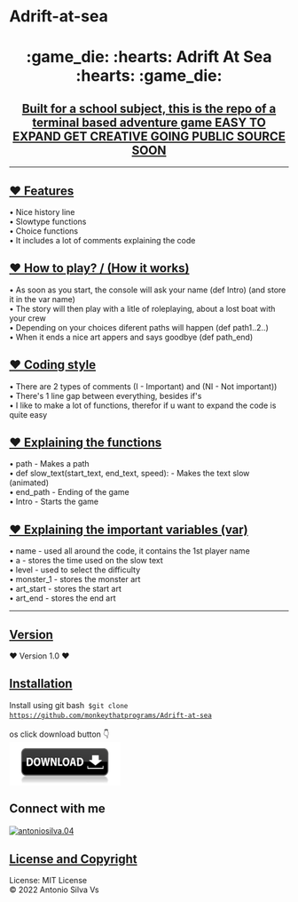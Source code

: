 # Adrift-at-sea
<h1 align="center"><b>:game_die:	:hearts: Adrift At Sea :hearts: :game_die:	<br>
 </b></h1>
<h2 align="center"><u><b>Built for a school subject, this is the repo of a terminal based adventure game  EASY TO EXPAND GET CREATIVE GOING PUBLIC SOURCE SOON </u></b></h3>


----------------------------

  <p>
    <h2><u><b> ♥️ Features </u></b> </h2>
    &bull; Nice history line <br>
    &bull; Slowtype functions <br>
    &bull; Choice functions <br>
    &bull; It includes a lot of comments explaining the code <br>
 </p>
 
 <p>
   <h2><u><b> ♥️ How to play? / (How it works) </b></u></h3> 
   &bull; As soon as you start, the console will ask your name (def Intro) (and store it in the var name) <br>
   &bull; The story will then play with a litle of roleplaying, about a lost boat with your crew <br>
   &bull; Depending on your choices diferent paths will happen (def path1..2..) <br>
   &bull; When it ends a nice art appers and says goodbye (def path_end) <br>
   

  </p>
  
   <p>
   <h2><u><b> ♥️ Coding style </b></u></h3> 
   &bull; There are 2 types of comments (I - Important) and (NI - Not important)) <br>
   &bull; There's 1 line gap between everything, besides if's <br>
   &bull; I like to make a lot of functions, therefor if u want to expand the code is quite easy <br>
  

   <h2><u><b> ♥️ Explaining the functions </b></u></h3> 
   &bull; path - Makes a path <br>  
   &bull; def slow_text(start_text, end_text, speed): - Makes the text slow (animated) <br>
   &bull; end_path - Ending of the game <br>  
   &bull; Intro - Starts the game <br>  

   <h2><u><b> ♥️ Explaining the important variables (var) </b></u></h3> 
   &bull; name - used all around the code, it contains the 1st player name <br>
   &bull; a - stores the time used on the slow text <br>
   &bull; level - used to select the difficulty <br>
   &bull; monster_1 - stores the monster art <br>
   &bull; art_start - stores the start art <br>
   &bull; art_end - stores the end art <br>

 </p>
  
 ----------------------------

 <h2 align='left'><u><b>Version</u></b></h2>
 ♥️ Version 1.0 ♥️
 
 <h2><u><b>Installation</u></b></h2>
 
 Install using git bash<code> $git clone https://github.com/monkeythatprograms/Adrift-at-sea </code><br>
 os click download button 👇 <br>
 <a href="https://github.com/monkeythatprograms/pythontic/raw/main/Finished3Game-consule.exe" target="blank"><img align="center" src="https://github.com/Akshay-Vs/resources/blob/main/src/download_bt.png" alt="blank" height="78" width="200" /></a>
 
<h2 align="left"><b>Connect with me</b></h4>
<p align="left">
<a href="https://www.instagram.com/antoniosilva.04" target="blank"><img align="center" src="https://raw.githubusercontent.com/rahuldkjain/github-profile-readme-generator/master/src/images/icons/Social/instagram.svg" alt="antoniosilva.04" height="30" width="40" /></a>
</p>
 
<h2 align='left'><u><b>License and Copyright</b></u></h2>
License: MIT License<br>
&#169; 2022 Antonio Silva Vs
